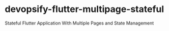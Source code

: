 # devopsify-flutter-multipage-stateful
Stateful Flutter Application With Multiple Pages and State Management
